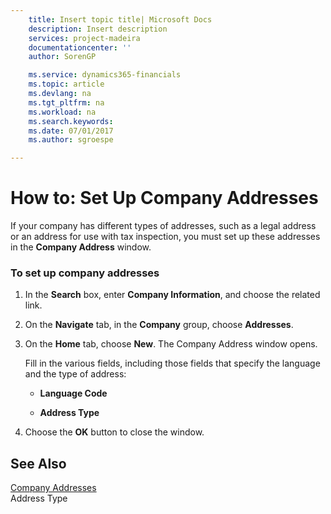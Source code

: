 ```yaml
---
    title: Insert topic title| Microsoft Docs
    description: Insert description
    services: project-madeira
    documentationcenter: ''
    author: SorenGP

    ms.service: dynamics365-financials
    ms.topic: article
    ms.devlang: na
    ms.tgt_pltfrm: na
    ms.workload: na
    ms.search.keywords:
    ms.date: 07/01/2017
    ms.author: sgroespe

---
```

# How to: Set Up Company Addresses
If your company has different types of addresses, such as a legal address or an address for use with tax inspection, you must set up these addresses in the **Company Address** window.  
  
### To set up company addresses  
  
1.  In the **Search** box, enter **Company Information**, and choose the related link.  
  
2.  On the **Navigate** tab, in the **Company** group, choose **Addresses**.  
  
3.  On the **Home** tab, choose **New**. The Company Address window opens.  
  
     Fill in the various fields, including those fields that specify the language and the type of address:  
  
    -   **Language Code**  
  
    -   **Address Type**  
  
4.  Choose the **OK** button to close the window.  
  
## See Also  
 [Company Addresses](../company-addresses.md)   
 Address Type